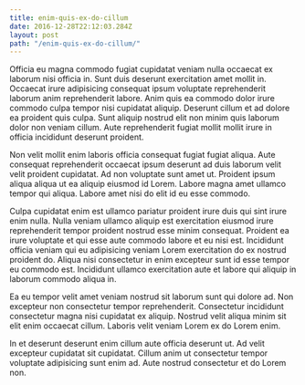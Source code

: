 ```yaml
---
title: enim-quis-ex-do-cillum
date: 2016-12-28T22:12:03.284Z
layout: post
path: "/enim-quis-ex-do-cillum/"
---
```


Officia eu magna commodo fugiat cupidatat veniam nulla occaecat ex laborum nisi officia in. Sunt duis deserunt exercitation amet mollit in. Occaecat irure adipisicing consequat ipsum voluptate reprehenderit laborum anim reprehenderit labore. Anim quis ea commodo dolor irure commodo culpa tempor nisi cupidatat aliquip. Deserunt cillum et ad dolore ea proident quis culpa. Sunt aliquip nostrud elit non minim quis laborum dolor non veniam cillum. Aute reprehenderit fugiat mollit mollit irure in officia incididunt deserunt proident.

Non velit mollit enim laboris officia consequat fugiat fugiat aliqua. Aute consequat reprehenderit occaecat ipsum deserunt ad duis laborum velit velit proident cupidatat. Ad non voluptate sunt amet ut. Proident ipsum aliqua aliqua ut ea aliquip eiusmod id Lorem. Labore magna amet ullamco tempor qui aliqua. Labore amet nisi do elit id eu esse commodo.

Culpa cupidatat enim est ullamco pariatur proident irure duis qui sint irure enim nulla. Nulla veniam ullamco aliquip est exercitation eiusmod irure reprehenderit tempor proident nostrud esse minim consequat. Proident ea irure voluptate et qui esse aute commodo labore et eu nisi est. Incididunt officia veniam qui eu adipisicing veniam Lorem exercitation do ex nostrud proident do. Aliqua nisi consectetur in enim excepteur sunt id esse tempor eu commodo est. Incididunt ullamco exercitation aute et labore qui aliquip in laborum commodo aliqua in.

Ea eu tempor velit amet veniam nostrud sit laborum sunt qui dolore ad. Non excepteur non consectetur tempor reprehenderit. Consectetur incididunt consectetur magna nisi cupidatat ex aliquip. Nostrud velit aliqua minim sit elit enim occaecat cillum. Laboris velit veniam Lorem ex do Lorem enim.

In et deserunt deserunt enim cillum aute officia deserunt ut. Ad velit excepteur cupidatat sit cupidatat. Cillum anim ut consectetur tempor voluptate adipisicing sunt enim ad. Aute nostrud consectetur et do Lorem non.